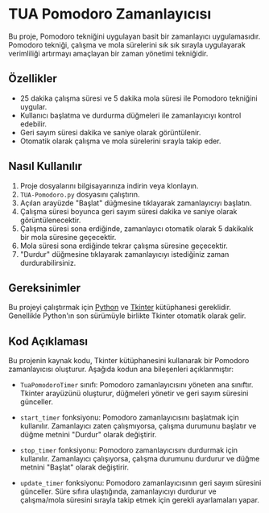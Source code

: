 # TUA Pomodoro Zamanlayıcısı

Bu proje, Pomodoro tekniğini uygulayan basit bir zamanlayıcı uygulamasıdır. Pomodoro tekniği, çalışma ve mola sürelerini sık sık sırayla uygulayarak verimliliği artırmayı amaçlayan bir zaman yönetimi tekniğidir.

## Özellikler

- 25 dakika çalışma süresi ve 5 dakika mola süresi ile Pomodoro tekniğini uygular.
- Kullanıcı başlatma ve durdurma düğmeleri ile zamanlayıcıyı kontrol edebilir.
- Geri sayım süresi dakika ve saniye olarak görüntülenir.
- Otomatik olarak çalışma ve mola sürelerini sırayla takip eder.

## Nasıl Kullanılır

1. Proje dosyalarını bilgisayarınıza indirin veya klonlayın.
2. `TUA-Pomodoro.py` dosyasını çalıştırın.
3. Açılan arayüzde "Başlat" düğmesine tıklayarak zamanlayıcıyı başlatın.
4. Çalışma süresi boyunca geri sayım süresi dakika ve saniye olarak görüntülenecektir.
5. Çalışma süresi sona erdiğinde, zamanlayıcı otomatik olarak 5 dakikalık bir mola süresine geçecektir.
6. Mola süresi sona erdiğinde tekrar çalışma süresine geçecektir.
7. "Durdur" düğmesine tıklayarak zamanlayıcıyı istediğiniz zaman durdurabilirsiniz.

## Gereksinimler

Bu projeyi çalıştırmak için [Python](https://www.python.org/) ve [Tkinter](https://docs.python.org/3/library/tkinter.html) kütüphanesi gereklidir. Genellikle Python'ın son sürümüyle birlikte Tkinter otomatik olarak gelir.

## Kod Açıklaması

Bu projenin kaynak kodu, Tkinter kütüphanesini kullanarak bir Pomodoro zamanlayıcısı oluşturur. Aşağıda kodun ana bileşenleri açıklanmıştır:

- `TuaPomodoroTimer` sınıfı: Pomodoro zamanlayıcısını yöneten ana sınıftır. Tkinter arayüzünü oluşturur, düğmeleri yönetir ve geri sayım süresini günceller.

- `start_timer` fonksiyonu: Pomodoro zamanlayıcısını başlatmak için kullanılır. Zamanlayıcı zaten çalışmıyorsa, çalışma durumunu başlatır ve düğme metnini "Durdur" olarak değiştirir.

- `stop_timer` fonksiyonu: Pomodoro zamanlayıcısını durdurmak için kullanılır. Zamanlayıcı çalışıyorsa, çalışma durumunu durdurur ve düğme metnini "Başlat" olarak değiştirir.

- `update_timer` fonksiyonu: Pomodoro zamanlayıcısının geri sayım süresini günceller. Süre sıfıra ulaştığında, zamanlayıcıyı durdurur ve çalışma/mola süresini sırayla takip etmek için gerekli ayarlamaları yapar.
